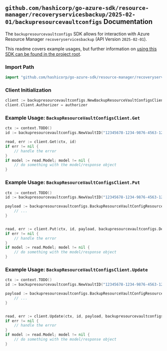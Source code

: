 
## `github.com/hashicorp/go-azure-sdk/resource-manager/recoveryservicesbackup/2025-02-01/backupresourcevaultconfigs` Documentation

The `backupresourcevaultconfigs` SDK allows for interaction with Azure Resource Manager `recoveryservicesbackup` (API Version `2025-02-01`).

This readme covers example usages, but further information on [using this SDK can be found in the project root](https://github.com/hashicorp/go-azure-sdk/tree/main/docs).

### Import Path

```go
import "github.com/hashicorp/go-azure-sdk/resource-manager/recoveryservicesbackup/2025-02-01/backupresourcevaultconfigs"
```


### Client Initialization

```go
client := backupresourcevaultconfigs.NewBackupResourceVaultConfigsClientWithBaseURI("https://management.azure.com")
client.Client.Authorizer = authorizer
```


### Example Usage: `BackupResourceVaultConfigsClient.Get`

```go
ctx := context.TODO()
id := backupresourcevaultconfigs.NewVaultID("12345678-1234-9876-4563-123456789012", "example-resource-group", "vaultName")

read, err := client.Get(ctx, id)
if err != nil {
	// handle the error
}
if model := read.Model; model != nil {
	// do something with the model/response object
}
```


### Example Usage: `BackupResourceVaultConfigsClient.Put`

```go
ctx := context.TODO()
id := backupresourcevaultconfigs.NewVaultID("12345678-1234-9876-4563-123456789012", "example-resource-group", "vaultName")

payload := backupresourcevaultconfigs.BackupResourceVaultConfigResource{
	// ...
}


read, err := client.Put(ctx, id, payload, backupresourcevaultconfigs.DefaultPutOperationOptions())
if err != nil {
	// handle the error
}
if model := read.Model; model != nil {
	// do something with the model/response object
}
```


### Example Usage: `BackupResourceVaultConfigsClient.Update`

```go
ctx := context.TODO()
id := backupresourcevaultconfigs.NewVaultID("12345678-1234-9876-4563-123456789012", "example-resource-group", "vaultName")

payload := backupresourcevaultconfigs.BackupResourceVaultConfigResource{
	// ...
}


read, err := client.Update(ctx, id, payload, backupresourcevaultconfigs.DefaultUpdateOperationOptions())
if err != nil {
	// handle the error
}
if model := read.Model; model != nil {
	// do something with the model/response object
}
```
